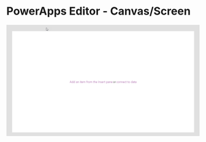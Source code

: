 # PowerApps Editor - Canvas/Screen

![Canvas](/PowerApps/assets/Topic3/PAEDetails/2024-01-11_21-40-51.png)